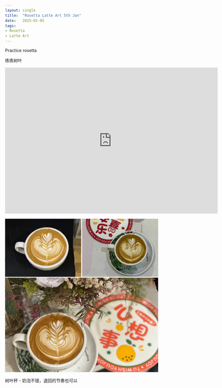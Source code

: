 ```yaml
---
layout: single
title:  "Rosetta Latte Art 5th Jan"
date:   2025-01-05
tags:
- Rosetta
- Latte Art
---
```



Practice rosetta

练练树叶


<div class="embed-container">
  <iframe
      src="https://www.youtube.com/embed/MOqRXsXYu6Y"
      width="700"
      height="480"
      frameborder="0"
      allowfullscreen="true">
  </iframe>
</div>



![](/assets/img/2025/01/05/1A5D0763-5236-4DC8-8E52-0E27049190D6.JPG)


树叶杯 - 奶泡不错，退回的节奏也可以

